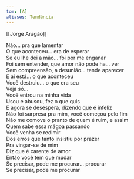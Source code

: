 ```yaml
---
tom: [A]
aliases: Tendência
---
```


[[Jorge Aragão]]

Não... pra que lamentar  
O que aconteceu... era de esperar  
Se eu lhe dei a mão... foi por me enganar  
Foi sem entender, que amor não pode ha... ver  
Sem compreensão, a desunião... tende aparecer  
E aí está... o que aconteceu  
Você destruiu... o que era seu  
Veja só...  
Você entrou na minha vida  
Usou e abusou, fez o que quis  
E agora se desespera, dizendo que é infeliz  
Não foi surpresa pra mim, você começou pelo fim  
Não me comove o pranto de quem é ruim, e assim  
Quem sabe essa mágoa passando  
Você venha se redimir  
Dos erros que tanto insistiu por prazer  
Pra vingar-se de mim  
Diz que é carente de amor  
Então você tem que mudar  
Se precisar, pode me procurar... procurar  
Se precisar, pode me procurar